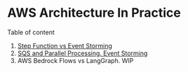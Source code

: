 # AWS Architecture In Practice
Table of content
1. [Step Function vs Event Storming](./StepFunction.md)
2. [SQS and Parallel Processing. Event Storming](./SQSParallelProcessing.md.md)
3. AWS Bedrock Flows vs LangGraph. WIP
